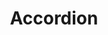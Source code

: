 ---
title: Accordion
layout: component
description: 
keyboard: |
    - <kbd>Enter</kbd> or <kbd>Space</kbd> = Expands/Collapses Panel
    - <kbd>Tab</kbd> = Move to next focusable element
    - <kbd>Shift + Tab</kbd> = Move to previous focusable element
    - <kbd>&uarr;</kbd> <kbd>&darr;</kbd> = Cycle headers when header focused
    - <kbd>Home</kbd> (Optional) = Focus first header
    - <kbd>End</kbd> (Optional) = Focus last header
labelling: |
    - Each accordion header title is contained in an element with role [button](https://w3c.github.io/aria/#button) (e.g. `<button>`). 
    - Each accordion header button wrapped with role [heading](https://w3c.github.io/aria/#heading) set to appropriate [aria-level](https://w3c.github.io/aria/#aria-level). 
        - HTML `heading` elements can be used.
        - Only one `button` element is allowed in the `heading`. Other visual elements must be outside the `heading` element.
    - If the accordion panel is visible, the header button element should have [aria-expanded](https://w3c.github.io/aria/#aria-expanded) set to true. If the panel is not visible, `aria-expanded` is set to false. 
    - Accordion header buttons have [aria-controls](https://w3c.github.io/aria/#aria-controls) set to the ID of the associated accordion panel content.
focus: |
    - Headers should have visible keyboard focus state
    - All keyboard interactions relate to when headers are focused
---